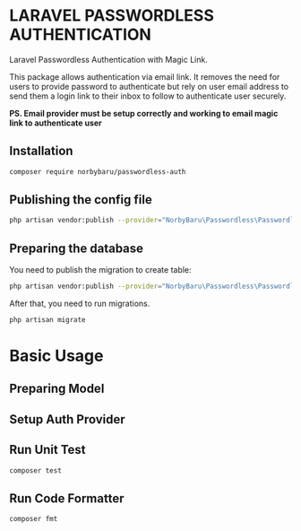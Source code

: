 # LARAVEL PASSWORDLESS AUTHENTICATION
Laravel Passwordless Authentication with Magic Link.

This package allows authentication via email link. 
It removes the need for users to provide password to authenticate but rely on user email address to send
them a login link to their inbox to follow to authenticate user securely.

**PS. Email provider must be setup correctly and working to email magic link to authenticate user**

## Installation

```sh
composer require norbybaru/passwordless-auth
```

## Publishing the config file
```sh
php artisan vendor:publish --provider="NorbyBaru\Passwordless\PasswordlessServiceProvider" --tag="passwordless-config"
```

## Preparing the database
You need to publish the migration to create table:
```sh
php artisan vendor:publish --provider="NorbyBaru\Passwordless\PasswordlessServiceProvider" --tag="passwordless-migrations"
```
After that, you need to run migrations.
```sh
php artisan migrate
```

# Basic Usage
## Preparing Model

## Setup Auth Provider


## Run Unit Test
```sh
composer test
```

## Run Code Formatter
```sh
composer fmt
```